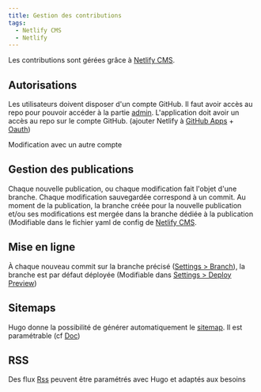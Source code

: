 ```yaml
---
title: Gestion des contributions
tags:
  - Netlify CMS
  - Netlify
---
```

Les contributions sont gérées grâce à [Netlify CMS](/articles/netlify-cms).

## Autorisations

Les utilisateurs doivent disposer d'un compte GitHub. Il faut avoir accès au repo pour pouvoir accéder à la partie [admin](/admin).
L'application doit avoir un accès au repo sur le compte GitHub. (ajouter Netlify à [GitHub Apps](https://github.com/Pierre-Guichard/victor-hugo/settings/installations) + [Oauth](https://github.com/settings/developers))



Modification avec un autre compte

## Gestion des publications

Chaque nouvelle publication, ou chaque modification fait l'objet d'une branche. Chaque modification sauvegardée correspond à un commit.
Au moment de la publication, la branche créée pour la nouvelle publication et/ou ses modifications est mergée dans la branche dédiée à la publication (Modifiable dans le fichier yaml de config de [Netlify CMS](/articles/netlify-cms).

## Mise en ligne

À chaque nouveau commit sur la branche précisé ([Settings > Branch](https://app.netlify.com/sites/lively-cat-817b2d/settings/deploys)), la branche est par défaut déployée (Modifiable dans [Settings > Deploy Preview](https://app.netlify.com/sites/lively-cat-817b2d/settings/deploys))

## Sitemaps

Hugo donne la possibilité de générer automatiquement le [sitemap](/sitemap.xml). Il est paramétrable (cf [Doc](https://gohugo.io/templates/sitemap-template/))

## RSS

Des flux [Rss](/index.xml) peuvent être paramétrés avec Hugo et adaptés aux besoins